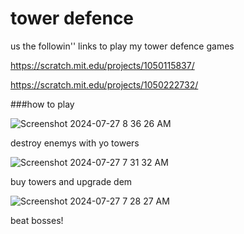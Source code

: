 # tower defence

us the followin''
links to play my tower defence games

https://scratch.mit.edu/projects/1050115837/          

https://scratch.mit.edu/projects/1050222732/

###how to play

![Screenshot 2024-07-27 8 36 26 AM](https://github.com/user-attachments/assets/c03b5ba6-be58-4893-a079-9c761a83a4ec)


destroy enemys
with yo towers

![Screenshot 2024-07-27 7 31 32 AM](https://github.com/user-attachments/assets/184fb8b8-4bff-47b3-8010-25fcfec7da96)

buy towers and upgrade dem



![Screenshot 2024-07-27 7 28 27 AM](https://github.com/user-attachments/assets/89705b7d-b23f-4616-8b74-9bbaa57c5c2a)


beat bosses!

